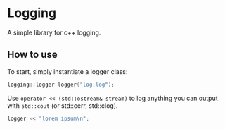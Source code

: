 # Logging

A simple library for c++ logging.

## How to use

To start, simply instantiate a logger class:

```c++
logging::logger logger("log.log");
```

Use `operator << (std::ostream& stream)` to log anything you can output with `std::cout` (or std::cerr, std::clog).

```c++
logger << "lorem ipsum\n";
```
